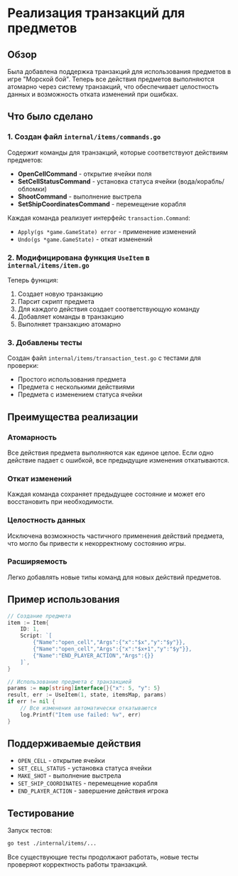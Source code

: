 # Реализация транзакций для предметов

## Обзор

Была добавлена поддержка транзакций для использования предметов в игре "Морской бой". Теперь все действия предметов выполняются атомарно через систему транзакций, что обеспечивает целостность данных и возможность отката изменений при ошибках.

## Что было сделано

### 1. Создан файл `internal/items/commands.go`

Содержит команды для транзакций, которые соответствуют действиям предметов:

- **OpenCellCommand** - открытие ячейки поля
- **SetCellStatusCommand** - установка статуса ячейки (вода/корабль/обломки)
- **ShootCommand** - выполнение выстрела
- **SetShipCoordinatesCommand** - перемещение корабля

Каждая команда реализует интерфейс `transaction.Command`:
- `Apply(gs *game.GameState) error` - применение изменений
- `Undo(gs *game.GameState)` - откат изменений

### 2. Модифицирована функция `UseItem` в `internal/items/item.go`

Теперь функция:
1. Создает новую транзакцию
2. Парсит скрипт предмета
3. Для каждого действия создает соответствующую команду
4. Добавляет команды в транзакцию
5. Выполняет транзакцию атомарно

### 3. Добавлены тесты

Создан файл `internal/items/transaction_test.go` с тестами для проверки:
- Простого использования предмета
- Предмета с несколькими действиями
- Предмета с изменением статуса ячейки

## Преимущества реализации

### Атомарность
Все действия предмета выполняются как единое целое. Если одно действие падает с ошибкой, все предыдущие изменения откатываются.

### Откат изменений
Каждая команда сохраняет предыдущее состояние и может его восстановить при необходимости.

### Целостность данных
Исключена возможность частичного применения действий предмета, что могло бы привести к некорректному состоянию игры.

### Расширяемость
Легко добавлять новые типы команд для новых действий предметов.

## Пример использования

```go
// Создание предмета
item := Item{
    ID: 1,
    Script: `[
        {"Name":"open_cell","Args":{"x":"$x","y":"$y"}},
        {"Name":"open_cell","Args":{"x":"$x+1","y":"$y"}},
        {"Name":"END_PLAYER_ACTION","Args":{}}
    ]`,
}

// Использование предмета с транзакцией
params := map[string]interface{}{"x": 5, "y": 5}
result, err := UseItem(1, state, itemsMap, params)
if err != nil {
    // Все изменения автоматически откатываются
    log.Printf("Item use failed: %v", err)
}
```

## Поддерживаемые действия

- `OPEN_CELL` - открытие ячейки
- `SET_CELL_STATUS` - установка статуса ячейки
- `MAKE_SHOT` - выполнение выстрела
- `SET_SHIP_COORDINATES` - перемещение корабля
- `END_PLAYER_ACTION` - завершение действия игрока

## Тестирование

Запуск тестов:
```bash
go test ./internal/items/...
```

Все существующие тесты продолжают работать, новые тесты проверяют корректность работы транзакций. 